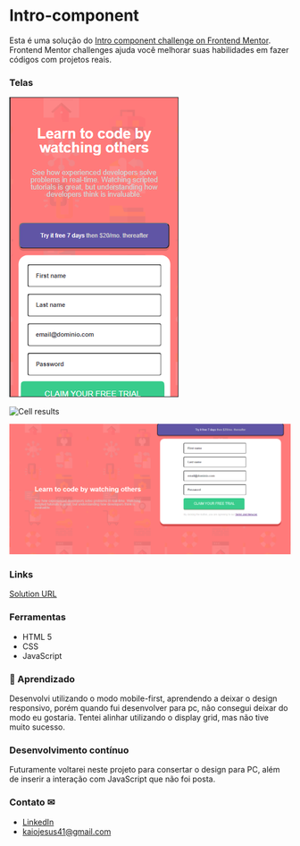 # Intro-component
 
 Esta é uma solução do [Intro component challenge on Frontend Mentor](https://www.frontendmentor.io/challenges/intro-component-with-signup-form-5cf91bd49edda32581d28fd1). Frontend Mentor challenges ajuda você melhorar suas habilidades em fazer códigos com projetos reais.

### Telas

![Cell results](./assets/.github/preview_cell.png)

![Cell results](./assets/.github/preview_cell-2.png)

![Pc results](./assets/.github/preview_pc.png)

### Links

[Solution URL](https://kaiojesus.github.io/Intro-component/assets/index.html)

### Ferramentas

- HTML 5
- CSS
- JavaScript

### 📝 Aprendizado

Desenvolvi utilizando o modo mobile-first, aprendendo a deixar o design responsivo, porém quando fui desenvolver para pc, não consegui deixar do modo eu gostaria. Tentei alinhar utilizando o display grid, mas não tive muito sucesso.

### Desenvolvimento contínuo

Futuramente voltarei neste projeto para consertar o design para PC, além de inserir a interação com JavaScript que não foi posta.

### Contato ✉

- [LinkedIn](https://www.linkedin.com/in/kaio-jesus/) 
- [kaiojesus41@gmail.com](kaiojesus41@gmail.com)

